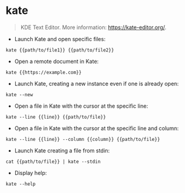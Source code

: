# kate

> KDE Text Editor.
> More information: <https://kate-editor.org/>.

- Launch Kate and open specific files:

`kate {{path/to/file1}} {{path/to/file2}}`

- Open a remote document in Kate:

`kate {{https://example.com}}`

- Launch Kate, creating a new instance even if one is already open:

`kate --new`

- Open a file in Kate with the cursor at the specific line:

`kate --line {{line}} {{path/to/file}}`

- Open a file in Kate with the cursor at the specific line and column:

`kate --line {{line}} --column {{column}} {{path/to/file}}`

- Launch Kate creating a file from stdin:

`cat {{path/to/file}} | kate --stdin`

- Display help:

`kate --help`
